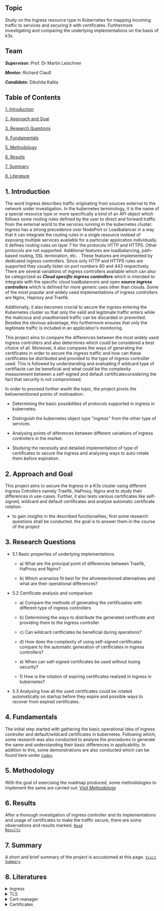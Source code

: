 ## Topic

Study on the Ingress resource type in Kubernetes for mapping incoming traffic to services and securing it with certificates. Furthermore investigating and comparing the underlying implementations on the basis of k3s.

## Team

***Supervisor:*** Prof. Dr Martin Leischner

***Mentor:*** Richard Clauß

***Candidate:*** Dikshita Kalita



## Table of Contents


<a href="https://github.com/dikshita-git/RP_Ingress_security-IPv4_and_IPv6/blob/main/README.md#1-introduction">1. Introduction</a>

<a href="https://github.com/dikshita-git/RP_Ingress_security-IPv4_and_IPv6/blob/main/README.md#2-approach-and-goal">2. Approach and Goal</a>

<a href="https://github.com/dikshita-git/RP_Ingress_security-IPv4_and_IPv6/blob/main/README.md#3-research-questions">3. Research Questions</a>

<a href="https://github.com/dikshita-git/RP_Ingress_security-IPv4_and_IPv6/blob/main/README.md#4-fundamentals">4. Fundamentals</a>
  
<a href="https://github.com/dikshita-git/RP_Ingress_security-IPv4_and_IPv6/blob/main/README.md#5-methodology">5. Methodology</a>

<a href="https://github.com/dikshita-git/RP_Ingress_security-IPv4_and_IPv6/blob/main/README.md#6-results">6. Results</a>

<a href="https://github.com/dikshita-git/RP_Ingress_security-IPv4_and_IPv6/blob/main/README.md#7-summary">7. Summary</a> 

<a href="https://github.com/dikshita-git/RP_Ingress_security-IPv4_and_IPv6/blob/main/README.md#literatures">8. Literature</a> 




## 1. Introduction

The word Ingress describes traffic originating from sources external to the network under investigation. In the kubernetes terminology, it is the name of a special resource type or more specifically a kind of an API object which follows some routing rules defined by the user to direct and forward traffic from the external world to the services running in the kubernetes cluster. Ingress has a strong precedence over NodePort or Loadbalancer in a way that it can integrate the routing rules in a single resource instead of exposing multiple services available for a particular application individually. It defines routing rules on layer 7 for the protocols HTTP and HTTPS. Other protocols are not supported. Additional features are loadbalancing, path-based routing, SSL termination, etc. . These features are implemented by dedicated ingress controllers. Since only HTTP and HTTPS rules are supported they usually listen on port numbers 80 and 443 respectively. 
There are several variations of ingress controllers available which can also be categorized as ***Cloud specific ingress controllers*** which is intended to integrate with the specific cloud loadbalancers and open ***source ingress controllers*** which is defined for more generic uses other than clouds. Some of the most popular and widely used implementations of ingress controllers are Nginx, Haproxy and Traefik. 

Additionally, it also becomes crucial to secure the ingress entering the Kubernetes cluster so that only the valid and legitimate traffic enters while the malicious and unauthorised traffic can be discarded or prevented. Besides the obvious advantage, this furthermore ensures that only the legitimate traffic is included in an application's monitoring. 

This project aims to compare the differences between the most widely used ingress controllers and also determines which could be considered a best choice of all. Moreover, it also compares the ways of generating the certificates in order to secure the ingress traffic and how can these certificates be distributed and provided to the type of ingress controller used. This is followed by understanding and evaluating if wildcard type of certifiacte can be beneficial and what could be the complexity measurement between a self-signed and default certificateconsidering the fact that security is not compromised.

In order to proceed further wwith the topic, the project pivots the belowmentioned points of motivaation:

* Determining the basic possibilities of protocols supported in ingress in kubernetes.

* Distinguish the kubernetes object type "ingress" from the other type of services. 

* Analysing points of diferences between different variations of ingress controllers in the market.

* Studying the necessity and detailed implementation of type of certificates to secure the ingress and analysing ways to auto-rotate them before expiration.



## 2. Approach and Goal

This project aims to secure the Ingress in a K3s cluster using different Ingress Cntrollers namely Traefik, HaProxy, Nginx and to study their differences in use-cases. Further, it also tests various certificates like self-signed, wildcard and default certificates and analyse automatic certificate rotation.

- to gain insights in the described functionalities, first some research questions shall be conducted. the goal is to answer them in the course of the project



## 3. Research Questions

- 5.1 Basic properties of underlying implementations
  
     - a) What are the principal point of differences between Traefik, HaProxy and Nginx?
        
     - b) Which scenarios fit best for the aforementioned alternatives and what are their operational differences?

 - 5.2 Certificate analysis and comparison
        
     - a) Compare the methods of generating the certificaates with different type of ingress controllers

     - b) Determining the ways to distribute the generated certificate and providing them to the ingress controller

     - c) Can wildcard certficiates be beneficial during operations?
  
     - d) How does the complexity of using self-signed certificates compare to the automatic generation of certficiates in ingress controllers?
    
     - e) When can self-signed certificates be used without losing security?</a>
       
     - f) How is the rotation of expiring certificates realized in ingress in kubernetes?
        
  
  - 5.3 Analysing how all the used certificates could be rotated automatically on startup before they expire and possible ways to recover from expired certificates.
  



## 4. Fundamentals

The initial step started with gathering the basic operational idea of ingress controller and default/wildcard certificates in kubernetes. Following which, some research was also conducted to analyse the procedures to generate the same and understanding their basic differences in applicability. In addition to this, some demonstrations are also conducted which can be found here under <a href="https://github.com/dikshita-git/RP_Ingress_security-IPv4_and_IPv6/tree/main/K3s/Demo"><code>Codes</code></a>.


 
 
## 5. Methodology

With the goal of exercising the roadmap produced, some methodologies to implement the same are carried out: <a href="https://github.com/dikshita-git/RP_Ingress_security-IPv4_and_IPv6/tree/main/K3s/Chapters/Methodoloy">Visit Methodology</a>



## 6. Results

After a thorough investigation of ingress controller and its implementations and usage of certificates to make the traffic secure, there are some observations and results marked. <a href="https://github.com/dikshita-git/RP_Ingress_security-IPv4_and_IPv6/tree/main/K3s/Chapters/Results"><code>Read Results</code></a>



## 7. Summary

A short and brief summary of the project is accustomed at this page. <a href="https://github.com/dikshita-git/RP_Ingress_security-IPv4_and_IPv6/tree/main/K3s/Chapters/Summary"><code>Visit Summary</code></a>



## 8. Literatures


<details><summary>Ingress</summary><p>
  
  * <code><a href="https://kubernetes.io/docs/concepts/services-networking/ingress/">Ingress</code></a>
  * <code><a href="https://opensource.googleblog.com/2020/09/kubernetes-ingress-goes-ga.html">Ingress routing types</a></code>
  

</p></details>

<details><summary>TLS</summary><p>
  
  * <code><a href="https://opensource.com/article/20/3/ssl-letsencrypt-k3s">TLS in K3s</a></code>
  
  * <code><a href="https://www.thebookofjoel.com/k3s-cert-manager-letsencrypt">TLS in K3s with traefik, cert-manager and Lets-Encrypt</a></code>
  
  * <code><a href="https://sysadmins.co.za/https-using-letsencrypt-and-traefik-with-k3s/">HTTPS using Letsencrypt and Traefik with k3s</a></code>
  
  * <code><a href="https://devopscube.com/configure-ingress-tls-kubernetes/">How To Configure Ingress TLS/SSL Certificates in Kubernetes</a></code>
  
  * <code><a href="https://lachlan.io/blog/using-wildcard-certificates-with-traefik-and-k3s">Using Wildcard Certificates with Traefik and K3s</a></code> 
  
</p></details>

<details><summary>Cert-manager</summary><p>
  
  * <code><a href="https://cert-manager.io/docs/">Cert manager</a></code>
  
  * <code><a href="https://cert-manager.io/docs/concepts/ca-injector/">Cert manager Cainjector</a></code>
  
  * <code><a href="https://bryanbende.com/development/2021/07/01/k3s-raspberry-pi-cert-manager">Cert-manager in K3s</a></code>
  
</p></details> 


<details><summary>Certificates</summary><p>
  
  * <code><a href="https://ikarus.sg/why-traefik-ingress-controller/">Kubernetes Ingress Controllers</a></code>
  
  * <code><a href="https://kubernetes.io/docs/concepts/services-networking/ingress-controllers/">Ingress Controllers</a></code>
  
  * <code><a href="https://traefik.io/glossary/kubernetes-ingress-and-ingress-controller-101/">What is a Kubernetes Ingress Controller?</a></code>
  
</p></details> 


